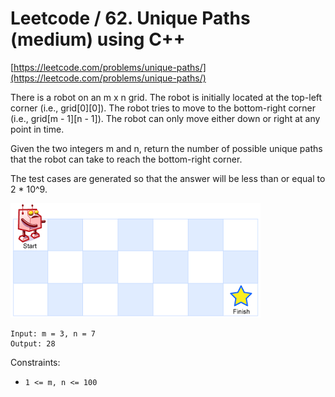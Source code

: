 # Leetcode / 62. Unique Paths (medium) using C++

[https://leetcode.com/problems/unique-paths/](https://leetcode.com/problems/unique-paths/)

There is a robot on an m x n grid. The robot is initially located at the top-left corner (i.e., grid[0][0]). The robot tries to move to the bottom-right corner (i.e., grid[m - 1][n - 1]). The robot can only move either down or right at any point in time.

Given the two integers m and n, return the number of possible unique paths that the robot can take to reach the bottom-right corner.

The test cases are generated so that the answer will be less than or equal to 2 * 10^9.

![Leetcode / Example 62. Unique Paths (medium) using C++](robot_maze.png)

```
Input: m = 3, n = 7
Output: 28
```

Constraints:

- `1 <= m, n <= 100`

